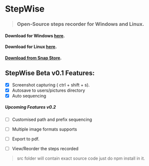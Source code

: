 # StepWise

>### Open-Source steps recorder for Windows and Linux.

#### Download for Windows [here](https://app.box.com/s/yr1k4ja9xh1041teab7d0ewv1sixk674).

#### Download for Linux [here](https://app.box.com/s/tw9omcu3oaui3qapz8f5l0gjksys1cye).
#### [Download from Snap Store](https://snapcraft.io/stepwise).

## StepWise Beta v0.1 Features:

- [x] Screenshot capturing ( ctrl + shift + s).
- [x] Autosave to users/pictures directory
- [x] Auto sequencing

##### Upcoming Features v0.2

- [ ] Customised path and prefix sequencing
- [ ] Multiple image formats supports
- [ ] Export to pdf.
- [ ] View/Reorder the steps recorded



> src folder will contain exact source code just do npm install in it.

